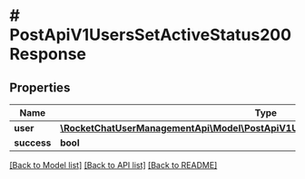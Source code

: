 # # PostApiV1UsersSetActiveStatus200Response

## Properties

Name | Type | Description | Notes
------------ | ------------- | ------------- | -------------
**user** | [**\RocketChatUserManagementApi\Model\PostApiV1UsersSetActiveStatus200ResponseUser**](PostApiV1UsersSetActiveStatus200ResponseUser.md) |  | [optional]
**success** | **bool** |  | [optional]

[[Back to Model list]](../../README.md#models) [[Back to API list]](../../README.md#endpoints) [[Back to README]](../../README.md)
